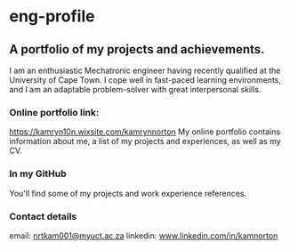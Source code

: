 # eng-profile
## A portfolio of my projects and achievements. 
I am an enthusiastic Mechatronic engineer having recently qualified at the University of Cape Town. I cope well in fast-paced learning environments, and I am an adaptable problem-solver with great interpersonal skills.

### Online portfolio link: 
https://kamryn10n.wixsite.com/kamrynnorton
My online portfolio contains information about me, a list of my projects and experiences, as well as my CV.

### In my GitHub
You'll find some of my projects and work experience references. 

### Contact details
email: nrtkam001@myuct.ac.za
linkedin: www.linkedin.com/in/kamnorton


